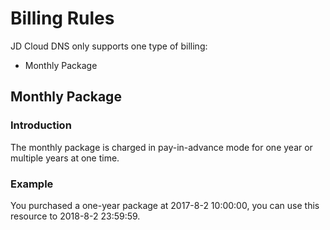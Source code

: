 # Billing Rules

JD Cloud DNS only supports one type of billing:
 * Monthly Package

## Monthly Package

### Introduction
The monthly package is charged in pay-in-advance mode for one year or multiple years at one time.
### Example
You purchased a one-year package at 2017-8-2 10:00:00, you can use this resource to 2018-8-2 23:59:59.


